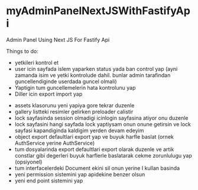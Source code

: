 # myAdminPanelNextJSWithFastifyApi
Admin Panel Using Next JS For Fastify Api

Things to do:
- yetkileri kontrol et
- user icin sayfada islem yaparken status yada ban control yap (ayni zamanda isim ve yetki kontrolude dahil. bunlar admin tarafindan guncellendiginde userdada guncel olmali)
- Yaptigin tum guncellemelerin hata kontrolunu yap
- Diller icin export import yap
+ assets klasorunu yeni yapiya gore tekrar duzenle
+ gallery listteki resimler gelirken preloader calistir
+ lock sayfasinda session olmadigi icinlogin sayfasina atiyor onu duzenle
+ lock sayfasini hangi sayfada lock yaptiysam onun onune getirsin ve lock sayfasi kapandiginda kaldigim yerden devam edeyim
+ object export defaultlari export yap ve buyuk harfle baslat (ornek AuthService yerine AuthService)
+ tum dosyalarinda export defaultlari export olarak duzenle ve artik constlar gibi degerleri buyuk harflerle baslatarak cekme zorunlulugu yap (opsiyonel)
+ tum interfacelerdeki Document ekini sil onun yerine I kullan basinda
+ yeni permission sistemini yap apidekine benzer olsun
+ yeni end point sistemini yap
